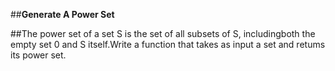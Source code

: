 ##**Generate A Power Set** 

##The power set of a set S is the set of all subsets of S, includingboth the empty set 0 and S itself.Write a function that takes as input a set and retums its power set.

